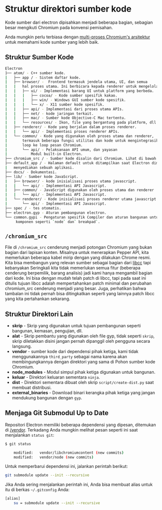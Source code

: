 # Struktur direktori sumber kode

Kode sumber dari electron dipisahkan menjadi beberapa bagian, sebagian besar mengikuti Chromium pada konvensi pemisahan.

Anda mungkin perlu terbiasa dengan [multi-proses Chromium's arsitektur](https://dev.chromium.org/developers/design-documents/multi-process-architecture) untuk memahami kode sumber yang lebih baik.

## Struktur Sumber Kode

```sh
Electron
├── atom/ - C++ sumber kode.
|   ├── app / - Sistem daftar kode.
|   ├── browser/ -  Frontend termasuk jendela utama, UI, dan semua
|   |   hal proses utama. Ini berbicara kepada renderer untuk mengelola halaman web.
|   |   ├── ui/ - Implementasi barang UI untuk platform yang berbeda.
|   |   |   ├── cocoa/ - Kode sumber spesifik kakao.
|   |   |   ├── win/ - Windows GUI sumber kode spesifik.
|   |   |   └── x/ - X11 sumber kode spesifik.
|   |   ├── api/ - Implementasi dari proses utama APIs.
|   |   ├── net/ - kode jaringan terkait.
|   |   ├── mac/ - Sumber kode Objective-C Mac tertentu.
|   |   └── resources/ - Ikon, file yang bergantung pada platform, dll.
|   ├── renderer/ - Kode yang berjalan dalam proses renderer.
|   |   └── api/ - Implementasi proses renderer APIs.
|   └── common/ - Kode yang digunakan oleh proses utama dan renderer,
|       termasuk beberapa fungsi utilitas dan kode untuk mengintegrasikan pesan node
|       loop ke loop pesan Chromium.
|       └── api/ - Pelaksanaan API umum, dan yayasan
|           Modul built-in Electron.
├── chromium_src / - Sumber kode disalin dari Chromium. Lihat di bawah.
├── default_app / - Halaman default untuk ditampilkan saat Electron dimulai tanpa
|   menyediakan sebuah aplikasi.
├── docs/ - Dokumentasi.
├── lib/ - Sumber kode JavaScript.
|   ├── browser/ - kode inisialisasi proses utama javascript.
|   |   └── api/ - Implementasi API Javascript.
|   ├── common/ - JavaScript digunakan oleh proses utama dan renderer
|   |   └── api/ - Implementasi API Javascript.
|   └── renderer/ - Kode inisialisasi proses renderer utama javascript.
|       └── api/ - Implementasi API Javascript.
├── spec / - tes otomatis.
├── electron.gyp - Aturan pembangunan electron.
└── common.gypi - Pengaturan spesifik Compiler dan aturan bangunan untuk lainnya
     komponen seperti `node` dan` breakpad`.
```

## `/chromium_src`

File di `/chromium_src` cenderung menjadi potongan Chromium yang bukan bagian dari lapisan konten. Misalnya untuk menerapkan Pepper API, kita memerlukan beberapa kabel mirip dengan yang dilakukan Chrome resmi. Kita bisa membangun yang relevan sumber sebagai bagian dari [libcc](../glossary.md#libchromiumcontent) tapi kebanyakan Seringkali kita tidak memerlukan semua fitur (beberapa cenderung berpemilik, barang analisis) jadi kami hanya mengambil bagian dari kode. Ini bisa dengan mudah telah patch di libcc, tapi pada saat ini ditulis tujuan libcc adalah mempertahankan patch minimal dan perubahan chromium_src cenderung menjadi yang besar. Juga, perhatikan bahwa tambalan ini tidak pernah bisa ditingkatkan seperti yang lainnya patch libcc yang kita pertahankan sekarang.

## Struktur Direktori Lain

* **skrip** - Skrip yang digunakan untuk tujuan pembangunan seperti bangunan, kemasan, pengujian, dll.
* **alat** - Skrip pembantu yang digunakan oleh file gyp, tidak seperti `skrip`, skrip diletakkan disini jangan pernah dipanggil oleh pengguna secara langsung.
* **vendor** - sumber kode dari dependensi pihak ketiga, kami tidak menggunakannya `third_party` sebagai nama karena akan membingungkannya dengan direktori yang sama di Pohon sumber kode Chromium.
* **node_modules** - Modul simpul pihak ketiga digunakan untuk bangunan.
* **keluar** - Direktori keluaran sementara `ninja`.
* **dist** - Direktori sementara dibuat oleh skrip `script/create-dist.py` saat membuat distribusi.
* **external_binaries** - Download binari kerangka pihak ketiga yang jangan mendukung bangunan dengan `gyp`.

## Menjaga Git Submodul Up to Date

Repositori Electron memiliki beberapa dependensi yang dipesan, ditemukan di [/vendor](https://github.com/electron/electron/tree/master/vendor). Terkadang Anda mungkin melihat pesan seperti ini saat menjalankan `status git`:

```sh
$ git status

    modified:   vendor/libchromiumcontent (new commits)
    modified:   vendor/node (new commits)
```

Untuk memperbarui dependensi ini, jalankan perintah berikut:

```sh
git submodule update --init --recursive
```

Jika Anda sering menjalankan perintah ini, Anda bisa membuat alias untuk itu di berkas `~/.gitconfig` Anda:

```sh
[alias]
    su = submodule update --init --recursive
```